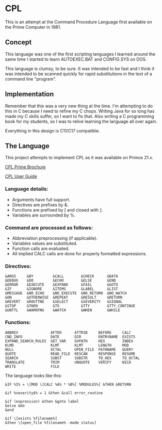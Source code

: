 # CPL

This is an attempt at the Command Procedure Language first available on the
Prime Computer in 1981.

## Concept

This language was one of the first scripting languages I learned around the
same time I started to learn AUTOEXEC.BAT and CONFIG.SYS on DOS.

This language is clumsy, to be sure. It was intended to be fast and I think it
was intended to be scanned quickly for rapid substitutions in the text of a
command line "program".

## Implementation

Remember that this was a very new thing at the time. I'm attempting to do this
in C because I need to refine my C chops. Writing Java for so long has made my
C skills suffer, so I want to fix that. Also writing a C programming book for
my students, so I was to relive learning the language all over again.

Everything in this design is C11/C17 compatible.

## The Language

This project attempts to implement CPL as it was available on Primos 21.x.

[CPL Prime Brochure](https://sysovl.info/pages/blobs/prime/brochures/jim/PrimeCPL.pdf)

[CPL User Guide](https://sysovl.info/pages/blobs/prime/devel/CPL%20Users%20Guide%20Rev%2021%20DOC4302-3LA%201987.pdf)

### Language details:

- Arguments have full support.
- Directives are prefixes by &.
- Functions are prefixed by \[ and closed with \].
- Variables are surrounded by %.

### Command are processed as follows:

- Abbreviation preprocessing (if applicable).
- Variables values are substituted.
- Function calls are evaluated.
- All implied CALC calls are done for properly formatted expressions.

### Directives:

```
&ARGS     &BY         &CALL        &CHECK      &DATA
&DEBUG    &DO         &ECHO        &ELSE       &END
&ERROR    &EXECUTE    &EXPAND      &FAIL       &GOTO
&IF       &IGNORE     &ITEMS       &LABEL      &LIST
&MESSAGE  &NO_ECHO    &NO_EXECUTE  &NO_RETURN  &NO_WATCH
&ON       &OTHERWISE  &REPEAT      &RESULT     &RETURN
&REVERT   &ROUTTNE    &SELECT      &SEVERITY   &SIGNAL
&STOP     &THEN       &TO          &TTY        &TTY_CONTINUE
&UNTTL    &WARNTNG    &WATCH       &WHEN       &WHILE
```

### Functions:

```
ABBREV               AFTER      ATTRIB     BEFORE     CALC
CND_INFO             DATE       DIR        ENTRYNAME  EXISTS
EXPAND_SEARCH_RULES  GET_VAR    GVPATH     HEX        INDEX
KLMD                 KLMF       KLMT       LENGTH     MOD
NULL                 OCTAL      OPEN_FILE  PATHNAME   QUERY
QUOTE                READ_FILE  RESCAN     RESPONSE   RESUME
SEARCH               SUBST      SUBSTR     TO_HEX     TO_OCTAL
TRANSLATE            TRIM       UNQUOTE    VERIFY     WILD
WRITE                FILE
```

The language looks like this:

`&IF %I% = \[MOD \[CALC %A% * %B%] %MODULUS%] &THEN &RETURN`

`&if %severity$% = 1 &then &call error_routine`

```
&if (expression) &then &goto label
&else &do
&end
```

```
&if \[exists %filename%]
&then \[open_file %filename% -mode status]
```